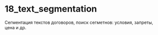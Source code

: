 # 18_text_segmentation
 Сегментация текстов договоров, поиск сегметнов: условия, запреты, цена и др.
